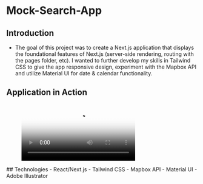 # Mock-Search-App

## Introduction
  - The goal of this project was to create a Next.js application that displays the foundational features of Next.js (server-side  rendering, routing with the pages folder, etc). I wanted to further develop my skills in Tailwind CSS to give the app responsive design, experiment with the Mapbox API and utilize Material UI for date & calendar functionality. 

## Application in Action
<figure class="video_container">
  <video controls="true" allowfullscreen="true" poster="https://user-images.githubusercontent.com/96083023/221011666-9ca119ee-9edd-461c-a827-1208b429a26f.png">
    <source src="https://www.youtube.com/embed/eybgnTT7K4o" type="video/mp4">
  </video>
</figure>
## Technologies
  - React/Next.js
  - Tailwind CSS
  - Mapbox API
  - Material UI
  - Adobe Illustrator


